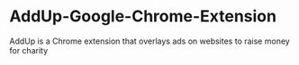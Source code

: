 # AddUp-Google-Chrome-Extension
AddUp is a Chrome extension that overlays ads on websites to raise money for charity
